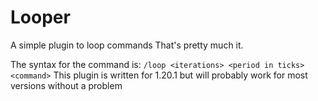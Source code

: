 # Looper
A simple plugin to loop commands
That's pretty much it.

The syntax for the command is:
`/loop <iterations> <period in ticks> <command>`
This plugin is written for 1.20.1 but will probably work for most versions without a problem
